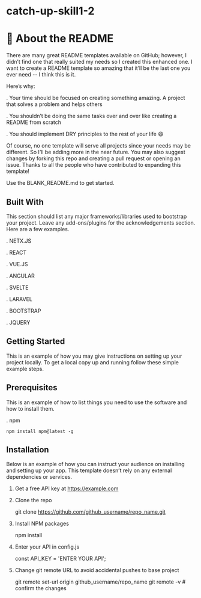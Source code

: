 # catch-up-skill1-2

# 📖 About the README

There are many great README templates available on GitHub; however, I didn’t find one that really suited my needs so I created this enhanced one. I want to create a README template so amazing that it’ll be the last one you ever need -- I think this is it.

Here’s why:

. Your time should be focused on creating something amazing. A project that solves a problem and helps others

. You shouldn’t be doing the same tasks over and over like creating a README from scratch

. You should implement DRY principles to the rest of your life 😄

Of course, no one template will serve all projects since your needs may be different. So I’ll be adding more in the near future. You may also suggest changes by forking this repo and creating a pull request or opening an issue. Thanks to all the people who have contributed to expanding this template!

Use the BLANK_README.md to get started.

## Built With

This section should list any major frameworks/libraries used to bootstrap your project. Leave any add-ons/plugins for the acknowledgements section. Here are a few examples.

. NETX.JS

. REACT

. VUE.JS

. ANGULAR

. SVELTE

. LARAVEL

. BOOTSTRAP

. JQUERY

## Getting Started

This is an example of how you may give instructions on setting up your project locally. To get a local copy up and running follow these simple example steps.

## Prerequisites

This is an example of how to list things you need to use the software and how to install them.

. npm

    npm install npm@latest -g

## Installation

Below is an example of how you can instruct your audience on installing and setting up your app. This template doesn’t rely on any external dependencies or services.

1. Get a free API key at https://example.com
2. Clone the repo

   git clone https://github.com/github_username/repo_name.git

3. Install NPM packages

   npm install

4. Enter your API in config.js

   const API_KEY = 'ENTER YOUR API';

5. Change git remote URL to avoid accidental pushes to base project

   git remote set-url origin github_username/repo_name
   git remote -v # confirm the changes
